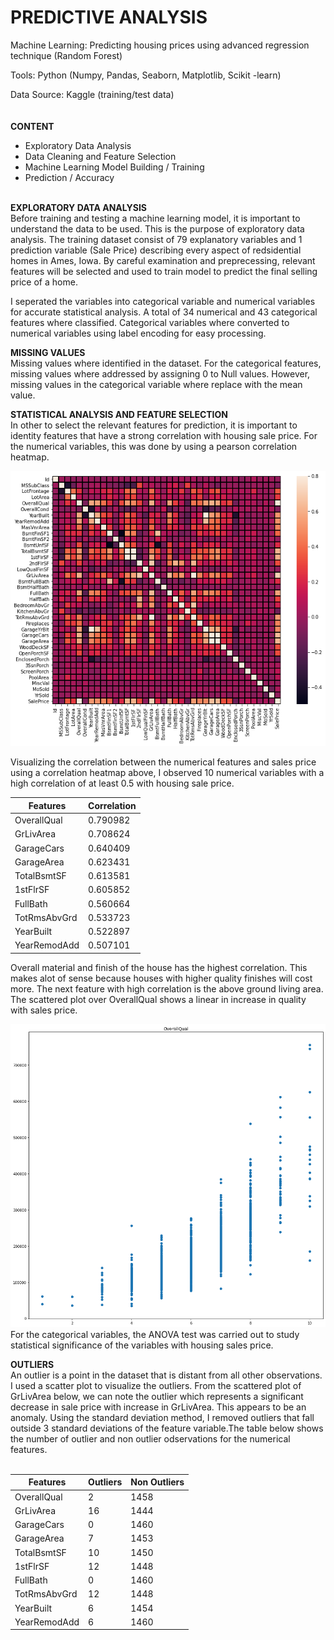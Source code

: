 # PREDICTIVE ANALYSIS
Machine Learning: Predicting housing prices using advanced regression technique (Random Forest)

Tools: Python (Numpy, Pandas, Seaborn, Matplotlib, Scikit -learn)

Data Source: Kaggle (training/test data) <br />
<br />
<br />
**CONTENT**
- Exploratory Data Analysis
- Data Cleaning and Feature Selection
- Machine Learning Model Building / Training
- Prediction / Accuracy<br /><br />

**EXPLORATORY DATA ANALYSIS**<br />
Before training and testing a machine learning model, it is important to understand the data to be used. This is the purpose of exploratory data analysis. The training dataset consist of 79 explanatory variables and 1 prediction variable (Sale Price) describing every aspect of redsidential homes in Ames, Iowa. By careful examination and preprecessing, relevant features will be selected and used to train model to predict the final selling price of a home.<br />

I seperated the variables into categorical variable and numerical variables for accurate statistical analysis. A total of 34 numerical and 43 categorical features where classified. Categorical variables where converted to numerical variables using label encoding for easy processing.<br />

**MISSING VALUES**<br />
Missing values where identified in the dataset. For the categorical features, missing values where addressed by assigning 0 to Null values. However, missing values in the categorical variable where replace with the mean value.

**STATISTICAL ANALYSIS AND FEATURE SELECTION**<br />
In other to select the relevant features for prediction, it is important to identity features that have a strong correlation with housing sale price. For the numerical variables, this was done by using a pearson correlation heatmap.

![](Image/Correlation.png)

Visualizing the correlation between the numerical features and sales price using a correlation heatmap above, I observed 10 numerical variables with a high correlation of at least 0.5 with housing sale price.

|Features | Correlation |
| ------- | ----------- |
|OverallQual | 0.790982 |
|GrLivArea | 0.708624 |
|GarageCars | 0.640409 |
|GarageArea | 0.623431 |
|TotalBsmtSF | 0.613581 |
|1stFlrSF | 0.605852 |
|FullBath |  0.560664 |
|TotRmsAbvGrd | 0.533723 |
|YearBuilt | 0.522897 |
|YearRemodAdd |0.507101|

Overall material and finish of the house has the highest correlation. This makes alot of sense because houses with higher quality finishes will cost more. The next feature with high correlation is the above ground living area. The scattered plot over OverallQual shows a linear in increase in quality with sales price.

![](Image/OverallQual.png)
<br />
For the categorical variables, the ANOVA test was carried out to study statistical significance of the variables with housing sales price.<br />

**OUTLIERS**<br />
An outlier is a point in the dataset that is distant from all other observations. I used a scatter plot to visualize the outliers.  From the scattered plot of GrLivArea below, we can note the outlier which represents a significant decrease in sale price with increase in GrLivArea. This appears to be an anomaly. Using the standard deviation method, I removed outliers that fall outside 3 standard deviations of the feature variable.The table below shows the number of outlier and non outlier odservations for the numerical features.<br />
<br />

|Features | Outliers | Non Outliers |
| ------- | ----------- | ----------|
|OverallQual | 2 | 1458 |
|GrLivArea | 16 | 1444 |
|GarageCars | 0 | 1460|
|GarageArea | 7 | 1453|
|TotalBsmtSF | 10 | 1450|
|1stFlrSF | 12 | 1448|
|FullBath |  0 | 1460|
|TotRmsAbvGrd | 12 | 1448|
|YearBuilt | 6 | 1454|
|YearRemodAdd |6 | 1460|

